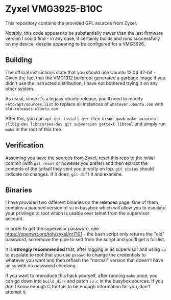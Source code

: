 # Zyxel VMG3925-B10C

This repository contains the provided GPL sources from Zyxel.

Notably, this code appears to be substantially newer than the last firmware version I could find - in any case, it certainly builds and runs successfully on my device, despite appearing to be configured for a VMG3926.

## Building

The official instructions state that you should use Ubuntu 12.04 32-bit - Given the fact that the VMG1312 buildroot generated a garbage image if you didn't use the instructed distribution, I have not bothered trying it on any other system.

As usual, since it's a legacy ubuntu release, you'll need to modify `/etc/apt/sources.list` to replace all instances of `whatever.ubuntu.com` with `old-releases.ubuntu.com`

After this, you can `apt-get install g++ flex bison gawk make autoconf zlib1g-dev libncurses-dev git subversion gettext libtool` and simply run `make` in the root of this tree.

## Verification

Assuming you have the sources from Zyxel, reset this repo to the initial commit (with `git reset` or however you prefer) and then extract the contents of the tarball they sent you directly on top. `git status` should indicate no changes. If it does, `git diff` it and examine.

## Binaries

I have provided two different binaries on the releases page. One of them contains a patched version of `su` in busybox which will allow you to escalate your privilege to root which is usable over telnet from the supervisor account.

In order to get the supervisor password, see https://openwrt.org/toh/zyxel/nr7101 - the bash script only returns the "old" password, so remove the pipe to sed from the script and you'll get a full list.

It is **strongly recommended** that, after logging in as supervisor and using `su` to escalate to root that you use `passwd` to change the credentials to whatever you want and then reflash the "normal" version that doesn't have an `su` with no password checking.

If you want to reproduce this hack yourself, after running `make` once, you can go down into `build_dir/` and patch `su.c` in the busybox sources. If you don't know enough C for this to be enough information for you, don't attempt it.

